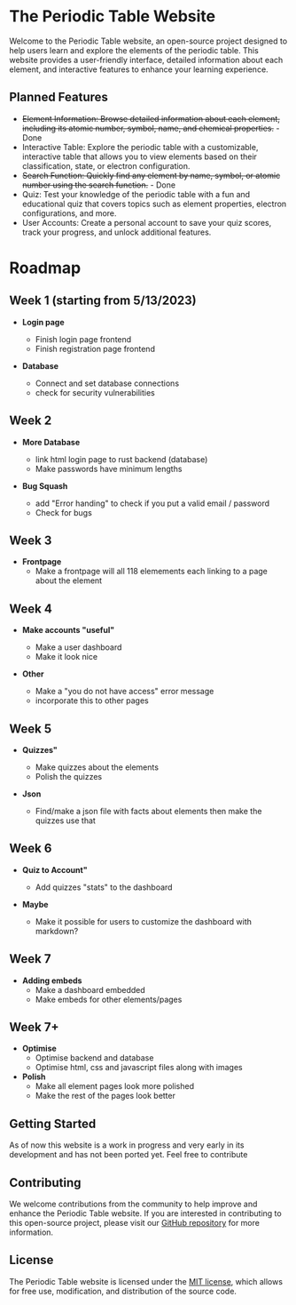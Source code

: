 # The Periodic Table Website

Welcome to the Periodic Table website, an open-source project designed to help users learn and explore the elements of the periodic table. This website provides a user-friendly interface, detailed information about each element, and interactive features to enhance your learning experience.

## Planned Features

- ~~Element Information: Browse detailed information about each element, including its atomic number, symbol, name, and chemical properties.~~ - Done
- Interactive Table: Explore the periodic table with a customizable, interactive table that allows you to view elements based on their classification, state, or electron configuration.
- ~~Search Function: Quickly find any element by name, symbol, or atomic number using the search function.~~ - Done
- Quiz: Test your knowledge of the periodic table with a fun and educational quiz that covers topics such as element properties, electron configurations, and more.
- User Accounts: Create a personal account to save your quiz scores, track your progress, and unlock additional features.

# Roadmap

## Week 1 (starting from 5/13/2023)

- **Login page**
  - Finish login page frontend
  - Finish registration page frontend

- **Database**
  - Connect and set database connections
  - check for security vulnerabilities

## Week 2

- **More Database**
  - link html login page to rust backend (database)
  - Make passwords have minimum lengths

- **Bug Squash**
  - add "Error handing" to check if you put a valid email / password
  - Check for bugs

## Week 3

- **Frontpage**
  - Make a frontpage will all 118 elemements each linking to a page about the element

## Week 4

- **Make accounts "useful"**
  - Make a user dashboard
  - Make it look nice

- **Other**
  - Make a "you do not have access" error message
  - incorporate this to other pages

## Week 5

- **Quizzes"**
  - Make quizzes about the elements
  - Polish the quizzes

- **Json**
  - Find/make a json file with facts about elements then make the quizzes use that

## Week 6

- **Quiz to Account"**
  - Add quizzes "stats" to the dashboard

- **Maybe**
  - Make it possible for users to customize the dashboard with markdown?

## Week 7

- **Adding embeds**
  - Make a dashboard embedded
  - Make embeds for other elements/pages

## Week 7+

- **Optimise**
  - Optimise backend and database
  - Optimise html, css and javascript files along with images
- **Polish**
  - Make all element pages look more polished
  - Make the rest of the pages look better

## Getting Started

As of now this website is a work in progress and very early in its development and has not been ported yet. Feel free to contribute

## Contributing

We welcome contributions from the community to help improve and enhance the Periodic Table website. If you are interested in contributing to this open-source project, please visit our [GitHub repository](https://github.com/DragonRoyal/Periodic-table) for more information.

## License

The Periodic Table website is licensed under the [MIT license](https://opensource.org/licenses/MIT), which allows for free use, modification, and distribution of the source code.
